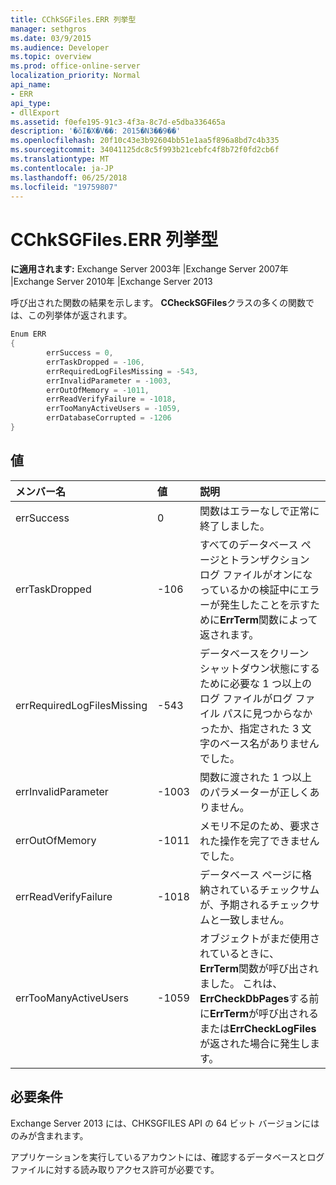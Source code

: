```yaml
---
title: CChkSGFiles.ERR 列挙型
manager: sethgros
ms.date: 03/9/2015
ms.audience: Developer
ms.topic: overview
ms.prod: office-online-server
localization_priority: Normal
api_name:
- ERR
api_type:
- dllExport
ms.assetid: f0efe195-91c3-4f3a-8c7d-e5dba336465a
description: '�ŏI�X�V��: 2015�N3��9��'
ms.openlocfilehash: 20f10c43e3b92604bb51e1aa5f896a8bd7c4b335
ms.sourcegitcommit: 34041125dc8c5f993b21cebfc4f8b72f0fd2cb6f
ms.translationtype: MT
ms.contentlocale: ja-JP
ms.lasthandoff: 06/25/2018
ms.locfileid: "19759807"
---
```

# <a name="cchksgfileserr-enumeration"></a>CChkSGFiles.ERR 列挙型 
  
**に適用されます:** Exchange Server 2003年 |Exchange Server 2007年 |Exchange Server 2010年 |Exchange Server 2013
  
呼び出された関数の結果を示します。 **CCheckSGFiles**クラスの多くの関数では、この列挙体が返されます。 
  
```cs
Enum ERR  
{
        errSuccess = 0,
        errTaskDropped = -106,
        errRequiredLogFilesMissing = -543,
        errInvalidParameter = -1003,
        errOutOfMemory = -1011,
        errReadVerifyFailure = -1018,
        errTooManyActiveUsers = -1059,
        errDatabaseCorrupted = -1206
}

```

## <a name="values"></a>値

|**メンバー名**|**値**|**説明**|
|:-----|:-----|:-----|
|errSuccess  <br/> |0  <br/> |関数はエラーなしで正常に終了しました。  <br/> |
|errTaskDropped  <br/> |-106  <br/> |すべてのデータベース ページとトランザクション ログ ファイルがオンになっているかの検証中にエラーが発生したことを示すために**ErrTerm**関数によって返されます。  <br/> |
|errRequiredLogFilesMissing  <br/> |-543  <br/> |データベースをクリーン シャットダウン状態にするために必要な 1 つ以上のログ ファイルがログ ファイル パスに見つからなかったか、指定された 3 文字のベース名がありませんでした。  <br/> |
|errInvalidParameter  <br/> |-1003  <br/> |関数に渡された 1 つ以上のパラメーターが正しくありません。  <br/> |
|errOutOfMemory  <br/> |-1011  <br/> |メモリ不足のため、要求された操作を完了できませんでした。  <br/> |
|errReadVerifyFailure  <br/> |-1018  <br/> |データベース ページに格納されているチェックサムが、予期されるチェックサムと一致しません。  <br/> |
|errTooManyActiveUsers  <br/> |-1059  <br/> |オブジェクトがまだ使用されているときに、 **ErrTerm**関数が呼び出されました。 これは、 **ErrCheckDbPages**する前に**ErrTerm**が呼び出されるまたは**ErrCheckLogFiles**が返された場合に発生します。  <br/> |
   
## <a name="requirements"></a>必要条件

Exchange Server 2013 には、CHKSGFILES API の 64 ビット バージョンにはのみが含まれます。
  
アプリケーションを実行しているアカウントには、確認するデータベースとログ ファイルに対する読み取りアクセス許可が必要です。
  

